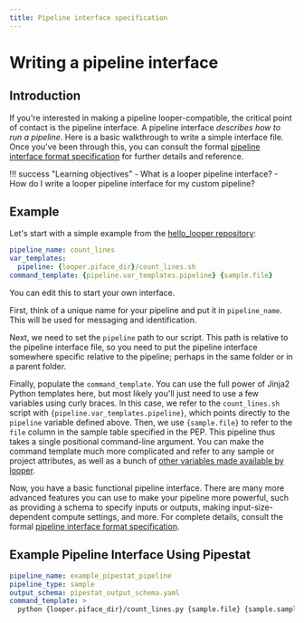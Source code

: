 ```yaml
---
title: Pipeline interface specification
---
```


# Writing a pipeline interface

## Introduction

If you're interested in making a pipeline looper-compatible, the critical point of contact is the pipeline interface.
A pipeline interface *describes how to run a pipeline*.
Here is a basic walkthrough to write a simple interface file. Once you've been through this, you can consult the formal [pipeline interface format specification](pipeline-interface-specification.md) for further details and reference.

!!! success "Learning objectives"
    - What is a looper pipeline interface?
    - How do I write a looper pipeline interface for my custom pipeline?


## Example

Let's start with a simple example from the [hello_looper repository](https://github.com/pepkit/hello_looper):

```yaml
pipeline_name: count_lines
var_templates:
  pipeline: {looper.piface_dir}/count_lines.sh
command_template: {pipeline.var_templates.pipeline} {sample.file}
```

You can edit this to start your own interface.

First, think of a unique name for your pipeline and put it in  `pipeline_name`. This will be used for messaging and identification.

Next, we need to set the `pipeline` path to our script. This path is relative to the pipeline interface file, so you need to put the pipeline interface somewhere specific relative to the pipeline; perhaps in the same folder or in a parent folder.

Finally, populate the `command_template`. You can use the full power of Jinja2 Python templates here, but most likely you'll just need to use a few variables using curly braces. In this case, we refer to the `count_lines.sh` script with `{pipeline.var_templates.pipeline}`, which points directly to the `pipeline` variable defined above. Then, we use `{sample.file}` to refer to the `file` column in the sample table specified in the PEP. This pipeline thus takes a single positional command-line argument. You can make the command template much more complicated and refer to any sample or project attributes, as well as a bunch of [other variables made available by looper](../advanced-guide/advanced-computing.md).

Now, you have a basic functional pipeline interface. There are many more advanced features you can use to make your pipeline more powerful, such as providing a schema to specify inputs or outputs, making input-size-dependent compute settings, and more. For complete details, consult the formal [pipeline interface format specification](pipeline-interface-specification.md).

## Example Pipeline Interface Using Pipestat
```yaml
pipeline_name: example_pipestat_pipeline
pipeline_type: sample
output_schema: pipestat_output_schema.yaml
command_template: >
  python {looper.piface_dir}/count_lines.py {sample.file} {sample.sample_name} {pipestat.results_file}
```
